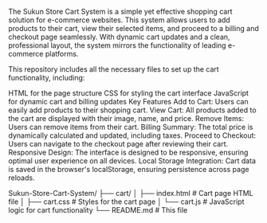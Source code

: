 The Sukun Store Cart System is a simple yet effective shopping cart solution for e-commerce websites. This system allows users to add products to their cart, view their selected items, and proceed to a billing and checkout page seamlessly. With dynamic cart updates and a clean, professional layout, the system mirrors the functionality of leading e-commerce platforms.

This repository includes all the necessary files to set up the cart functionality, including:

HTML for the page structure CSS for styling the cart interface JavaScript for dynamic cart and billing updates Key Features Add to Cart: Users can easily add products to their shopping cart. View Cart: All products added to the cart are displayed with their image, name, and price. Remove Items: Users can remove items from their cart. Billing Summary: The total price is dynamically calculated and updated, including taxes. Proceed to Checkout: Users can navigate to the checkout page after reviewing their cart. Responsive Design: The interface is designed to be responsive, ensuring optimal user experience on all devices. Local Storage Integration: Cart data is saved in the browser's localStorage, ensuring persistence across page reloads.

Sukun-Store-Cart-System/ ├── cart/ │ ├── index.html # Cart page HTML file │ ├── cart.css # Styles for the cart page │ └── cart.js # JavaScript logic for cart functionality └── README.md # This file
